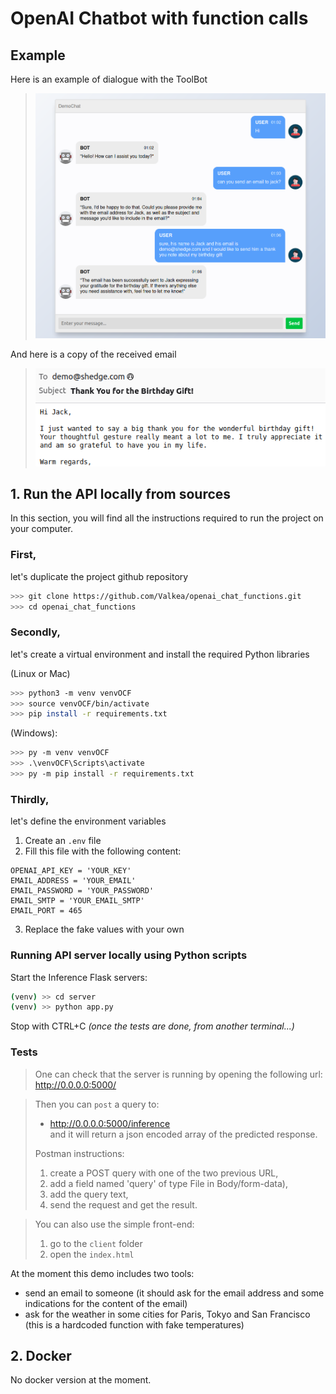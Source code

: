 # OpenAI Chatbot with function calls

## Example

Here is an example of dialogue with the ToolBot

> ![alt text](medias/demo_chat.png)

And here is a copy of the received email

> ![alt text](medias/demo_email.png)

## 1. Run the API locally from sources
In this section, you will find all the instructions required to run the project on your computer.

### First, 
let's duplicate the project github repository

```bash
>>> git clone https://github.com/Valkea/openai_chat_functions.git
>>> cd openai_chat_functions
```

### Secondly,
let's create a virtual environment and install the required Python libraries

(Linux or Mac)
```bash
>>> python3 -m venv venvOCF
>>> source venvOCF/bin/activate
>>> pip install -r requirements.txt
```

(Windows):
```bash
>>> py -m venv venvOCF
>>> .\venvOCF\Scripts\activate
>>> py -m pip install -r requirements.txt
```

### Thirdly,
let's define the environment variables
1. Create an `.env` file
2. Fill this file with the following content:
```
OPENAI_API_KEY = 'YOUR_KEY'
EMAIL_ADDRESS = 'YOUR_EMAIL'
EMAIL_PASSWORD = 'YOUR_PASSWORD'
EMAIL_SMTP = 'YOUR_EMAIL_SMTP'
EMAIL_PORT = 465
```
3. Replace the fake values with your own

### Running API server locally using Python scripts

Start the Inference Flask servers:
```bash
(venv) >> cd server
(venv) >> python app.py
```
Stop with CTRL+C *(once the tests are done, from another terminal...)*


### Tests

> One can check that the server is running by opening the following url:<br>
> http://0.0.0.0:5000/

> Then you can `post` a query to: <br>
> * http://0.0.0.0:5000/inference <br>
> and it will return a json encoded array of the predicted response.<br>
>
> Postman instructions:
> 1. create a POST query with one of the two previous URL,
> 2. add a field named 'query' of type File in Body/form-data),
> 3. add the query text,
> 4. send the request and get the result.

> You can also use the simple front-end:<br>
> 1. go to the `client` folder
> 2. open the `index.html`

At the moment this demo includes two tools:
- send an email to someone (it should ask for the email address and some indications for the content of the email)
- ask for the weather in some cities for Paris, Tokyo and San Francisco (this is a hardcoded function with fake temperatures)

## 2. Docker

No docker version at the moment.
